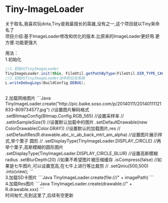 # Tiny-ImageLoader
关于取名,我喜欢玩dota,Tiny是我最擅长的英雄,没有之一,这个项目就以Tiny来命名了
<br>
项目介绍:基于ImageLoader修改和优化的版本.比原来的ImageLoader更好用.更方便.功能更强大

用法：
<br>
1.初始化 
```Java
//1.初始化TinyImageLoader
TinyImageLoader.init(this, FileUtil.getPathByType(FileUtil.DIR_TYPE_CACHE));
//2.初始化TinyImageLoader当中的日志系统
L.writeDebugLogs(BuildConfig.DEBUG);
```

<br>
2.加载网络图片
```Java
        TinyImageLoader.create("http://pic.baike.soso.com/p/20140111/20140111121833-809734577.jpg")
                //设置图片解码格式
                .setBitmapConfig(Bitmap.Config.RGB_565)
                //设置采样率
//                .setInSampleSize(1)
                //设置默认加载中的图片
                .setDefaultDrawable(new ColorDrawable(Color.GRAY))
                //设置默认的加载图片,res
//                .setDefaultRes(R.drawable.abc_ic_ab_back_mtrl_am_alpha)
                //设置图片展示样式,举个栗子 圆形
//                .setDisplayType(TinyImageLoader.DISPLAY_CIRCLE)
                //再举个栗子,高斯模糊的圆形图片
                .setDisplayType(TinyImageLoader.DISPLAY_CIRCLE_BLUR)
                //设置高斯模糊radius
                .setBlurDepth(20)
                //如果不希望图片被压缩缓存
                .isCompress(false)
                //如果是七牛图片,可以设置宽高,在七牛上进行等比裁剪
//                .setQiniu(500,500)
                .into(view);
```
<br>
3.加载SD卡图片
```Java
TinyImageLoader.create(file:///" + imagePath)
```
<br>
4.加载Res图片
```Java
TinyImageLoader.create(drawable://" + R.drawable.xxx)
```
<br>
时间匆忙,先到这里了,后续有空更新

